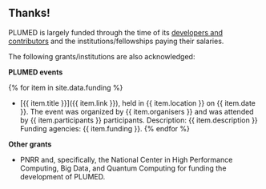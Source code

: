 Thanks!
-----------------------------

PLUMED is largely funded through the time of its [developers and contributors](/people) and the institutions/fellowships paying their salaries.

The following grants/institutions are also acknowledged:

__PLUMED events__

{% for item in site.data.funding %}
- [{{ item.title }}]({{ item.link }}), held in {{ item.location }} on {{ item.date }}. The event was organized by {{ item.organisers }} and was attended by {{ item.participants }} participants. Description: {{ item.description }} Funding agencies: {{ item.funding }}.
{% endfor %}

__Other grants__

- PNRR and, specifically, the National Center in High Performance Computing, Big Data, and Quantum Computing for funding the development of PLUMED.
